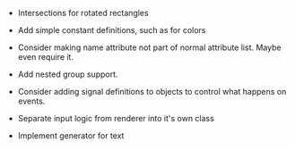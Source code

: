 * Intersections for rotated rectangles
* Add simple constant definitions, such as for colors
* Consider making name attribute not part of normal attribute list. Maybe
even require it.
* Add nested group support.
* Consider adding signal definitions to objects to control what happens on
events.
* Separate input logic from renderer into it's own class

* Implement generator for text
